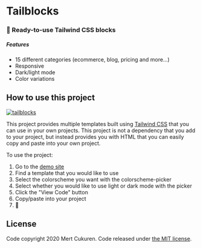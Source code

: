 # Tailblocks
### 🎉 Ready-to-use Tailwind CSS blocks
##### Features

* 15 different categories (ecommerce, blog, pricing and more...)
* Responsive
* Dark/light mode
* Color variations

## How to use this project

[![tailblocks](https://github.com/mertjf/tailblocks/blob/master/public/preview.gif)](https://tailblocks.cc)

This project provides multiple templates built using [Tailwind
CSS](https://tailwindcss.com/) that you can use in your own projects. This
project is not a dependency that you add to your project, but instead provides
you with HTML that you can easily copy and paste into your own project.

To use the project:

1. Go to the [demo site](https://tailblocks.cc)
1. Find a template that you would like to use
1. Select the colorscheme you want with the colorscheme-picker
1. Select whether you would like to use light or dark mode with the picker
1. Click the "View Code" button
1. Copy/paste into your project
1. 🎉


## License

Code copyright 2020 Mert Cukuren. Code released under [the MIT license](https://github.com/mertjf/tailblocks/blob/master/LICENSE).
